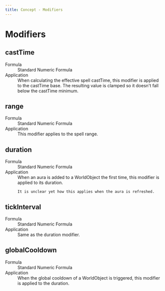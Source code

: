 ```yaml
---
title: Concept - Modifiers
---
```


# Modifiers

## castTime

<dl>
  <dt>Formula</dt>
  <dd>Standard Numeric Formula</dd>

  <dt>Application</dt>
  <dd>
    When calculating the effective spell castTime, this modifier is applied to
    the castTime base. The resulting value is clamped so it doesn't fall below
    the castTime minimum.
  </dd>
</dl>


## range

<dl>
  <dt>Formula</dt>
  <dd>Standard Numeric Formula</dd>

  <dt>Application</dt>
  <dd>
    This modifier applies to the spell range.
  </dd>
</dl>


## duration

<dl>
  <dt>Formula</dt>
  <dd>Standard Numeric Formula</dd>

  <dt>Application</dt>
  <dd>
    When an aura is added to a WorldObject the first time, this modifier is
    applied to its duration.

    It is unclear yet how this applies when the aura is refreshed.
  </dd>
</dl>


## tickInterval

<dl>
  <dt>Formula</dt>
  <dd>Standard Numeric Formula</dd>

  <dt>Application</dt>
  <dd>
    Same as the duration modifier.
  </dd>
</dl>


## globalCooldown

<dl>
  <dt>Formula</dt>
  <dd>Standard Numeric Formula</dd>

  <dt>Application</dt>
  <dd>
    When the global cooldown of a WorldObject is triggered, this modifier
    is applied to the duration.
  </dd>
</dl>

